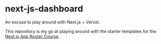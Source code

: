# next-js-dashboard
An excuse to play around with Next.js + Vercel.

This repository is my go at playing around with the starter templates for the [Next.js App Router Course](https://nextjs.org/learn).

